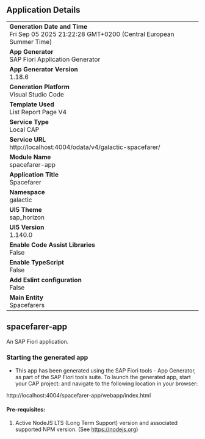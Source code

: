 ## Application Details
|               |
| ------------- |
|**Generation Date and Time**<br>Fri Sep 05 2025 21:22:28 GMT+0200 (Central European Summer Time)|
|**App Generator**<br>SAP Fiori Application Generator|
|**App Generator Version**<br>1.18.6|
|**Generation Platform**<br>Visual Studio Code|
|**Template Used**<br>List Report Page V4|
|**Service Type**<br>Local CAP|
|**Service URL**<br>http://localhost:4004/odata/v4/galactic-spacefarer/|
|**Module Name**<br>spacefarer-app|
|**Application Title**<br>Spacefarer|
|**Namespace**<br>galactic|
|**UI5 Theme**<br>sap_horizon|
|**UI5 Version**<br>1.140.0|
|**Enable Code Assist Libraries**<br>False|
|**Enable TypeScript**<br>False|
|**Add Eslint configuration**<br>False|
|**Main Entity**<br>Spacefarers|

## spacefarer-app

An SAP Fiori application.

### Starting the generated app

-   This app has been generated using the SAP Fiori tools - App Generator, as part of the SAP Fiori tools suite.  To launch the generated app, start your CAP project:  and navigate to the following location in your browser:

http://localhost:4004/spacefarer-app/webapp/index.html

#### Pre-requisites:

1. Active NodeJS LTS (Long Term Support) version and associated supported NPM version.  (See https://nodejs.org)


